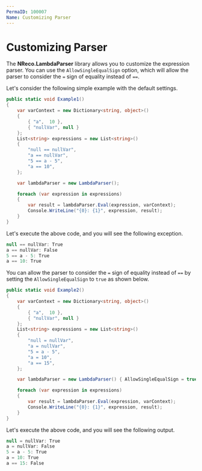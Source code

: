 ```yaml
---
PermaID: 100007
Name: Customizing Parser
---
```


# Customizing Parser

The **NReco.LambdaParser** library allows you to customize the expression parser. You can use the `AllowSingleEqualSign` option, which will allow the parser to consider the `=` sign of equality instead of `==`. 

Let's consider the following simple example with the default settings.

```csharp
public static void Example1()
{
    var varContext = new Dictionary<string, object>()
    {
        { "a",  10 },
        { "nullVar", null }
    };
    List<string> expressions = new List<string>()
    {
        "null == nullVar",
        "a == nullVar",
        "5 == a - 5",
        "a == 10",
    };

    var lambdaParser = new LambdaParser();

    foreach (var expression in expressions)
    {
        var result = lambdaParser.Eval(expression, varContext);
        Console.WriteLine("{0}: {1}", expression, result);
    }
}
```

Let's execute the above code, and you will see the following exception.

```csharp
null == nullVar: True
a == nullVar: False
5 == a - 5: True
a == 10: True
```

You can allow the parser to consider the `=` sign of equality instead of `==` by setting the `AllowSingleEqualSign` to `true` as shown below.

```csharp
public static void Example2()
{
    var varContext = new Dictionary<string, object>()
    {
        { "a",  10 },
        { "nullVar", null }
    };
    List<string> expressions = new List<string>()
    {
        "null = nullVar",
        "a = nullVar",
        "5 = a - 5",
        "a = 10",
        "a == 15",
    };

    var lambdaParser = new LambdaParser() { AllowSingleEqualSign = true };

    foreach (var expression in expressions)
    {
        var result = lambdaParser.Eval(expression, varContext);
        Console.WriteLine("{0}: {1}", expression, result);
    }
}
```

Let's execute the above code, and you will see the following output.

```csharp
null = nullVar: True
a = nullVar: False
5 = a - 5: True
a = 10: True
a == 15: False
```
